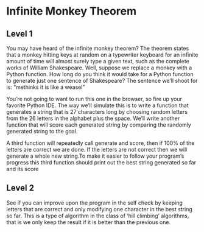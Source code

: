 # Infinite Monkey Theorem

## Level 1

You may have heard of the infinite monkey theorem? The theorem states that a monkey hitting keys at random on a typewriter keyboard for an infinite amount of time will almost surely type a given text, such as the complete works of William Shakespeare. Well, suppose we replace a monkey with a Python function. How long do you think it would take for a Python function to generate just one sentence of Shakespeare? The sentence we’ll shoot for is: “methinks it is like a weasel”

You’re not going to want to run this one in the browser, so fire up your favorite Python IDE. The way we’ll simulate this is to write a function that generates a string that is 27 characters long by choosing random letters from the 26 letters in the alphabet plus the space. We’ll write another function that will score each generated string by comparing the randomly generated string to the goal.

A third function will repeatedly call generate and score, then if 100% of the letters are correct we are done. If the letters are not correct then we will generate a whole new string.To make it easier to follow your program’s progress this third function should print out the best string generated so far and its score

## Level 2

See if you can improve upon the program in the self check by keeping letters that are correct and only modifying one character in the best string so far. This is a type of algorithm in the class of ‘hill climbing’ algorithms, that is we only keep the result if it is better than the previous one.